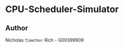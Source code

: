 CPU-Scheduler-Simulator
=======================


Author
------
Nicholas `Timethor` Rich  - G00399909
